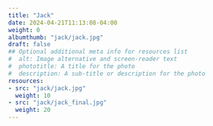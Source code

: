 ```yaml
---
title: "Jack"
date: 2024-04-21T11:13:08-04:00
weight: 0
albumthumb: "jack/jack.jpg"
draft: false
## Optional additional meta info for resources list
#  alt: Image alternative and screen-reader text
#  phototitle: A title for the photo
#  description: A sub-title or description for the photo
resources:
- src: "jack/jack.jpg"
  weight: 10
- src: "jack/jack_final.jpg"
  weight: 20
---
```


